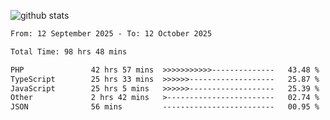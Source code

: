 
![github stats](https://github-readme-stats.vercel.app/api?username=realmahd1&show_icons=true&theme=codeSTACKr&hide_rank=true&count_private=true)

<!--START_SECTION:waka-->

```txt
From: 12 September 2025 - To: 12 October 2025

Total Time: 98 hrs 48 mins

PHP               42 hrs 57 mins  >>>>>>>>>>>--------------   43.48 %
TypeScript        25 hrs 33 mins  >>>>>>-------------------   25.87 %
JavaScript        25 hrs 5 mins   >>>>>>-------------------   25.39 %
Other             2 hrs 42 mins   >------------------------   02.74 %
JSON              56 mins         -------------------------   00.95 %
```

<!--END_SECTION:waka-->
